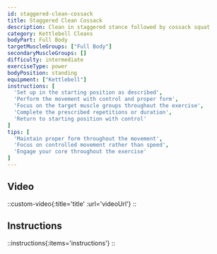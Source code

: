 ```yaml
---
id: staggered-clean-cossack
title: Staggered Clean Cossack
description: Clean in staggered stance followed by cossack squat
category: Kettlebell Cleans
bodyPart: Full Body
targetMuscleGroups: ["Full Body"]
secondaryMuscleGroups: []
difficulty: intermediate
exerciseType: power
bodyPosition: standing
equipment: ["Kettlebell"]
instructions: [
  'Set up in the starting position as described',
  'Perform the movement with control and proper form',
  'Focus on the target muscle groups throughout the exercise',
  'Complete the prescribed repetitions or duration',
  'Return to starting position with control'
]
tips: [
  'Maintain proper form throughout the movement',
  'Focus on controlled movement rather than speed',
  'Engage your core throughout the exercise'
]
---
```


## Video

::custom-video{:title='title' :url='videoUrl'}
::

## Instructions

::instructions{:items='instructions'}
::

